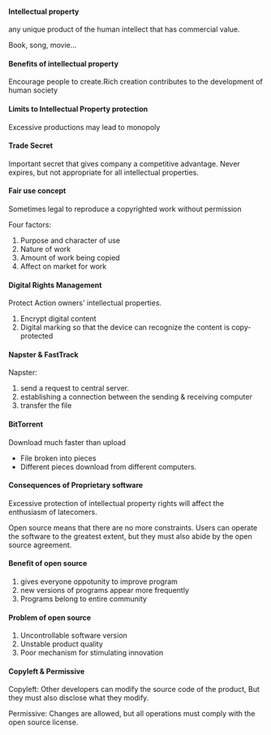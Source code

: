 #### Intellectual property
any unique product of the human intellect that has commercial value.

Book, song, movie...

#### Benefits of intellectual property
Encourage people to create.Rich creation contributes to the development of human society

#### Limits to Intellectual Property protection
Excessive productions may lead to monopoly

#### Trade Secret
Important secret that gives company a competitive advantage.
Never expires, but not appropriate for all intellectual properties.

#### Fair use concept
Sometimes legal to reproduce a copyrighted work without permission

Four factors:
1. Purpose and character of use
2. Nature of work
3. Amount of work being copied
4. Affect on market for work

#### Digital Rights Management
Protect Action owners' intellectual properties.
1. Encrypt digital content
2. Digital marking so that the device can recognize the content is copy-protected

#### Napster & FastTrack
Napster:
1. send a request to central server.
2. establishing a connection between the sending & receiving computer
3. transfer the file

#### BitTorrent
Download much faster than upload
- File broken into pieces
- Different pieces download from different computers.

#### Consequences of Proprietary software
Excessive protection of intellectual property rights will affect the enthusiasm of latecomers.

Open source means that there are no more constraints. Users can operate the software to the greatest extent, but they must also abide by the open source agreement.

#### Benefit of open source
1. gives everyone oppotunity to improve program
2. new versions of programs appear more frequently
3. Programs belong to entire community

#### Problem of open source
1. Uncontrollable software version
2. Unstable product quality
3. Poor mechanism for stimulating innovation

#### Copyleft & Permissive
Copyleft: Other developers can modify the source code of the product, But they must also disclose what they modify.

Permissive: Changes are allowed, but all operations must comply with the open source license.


